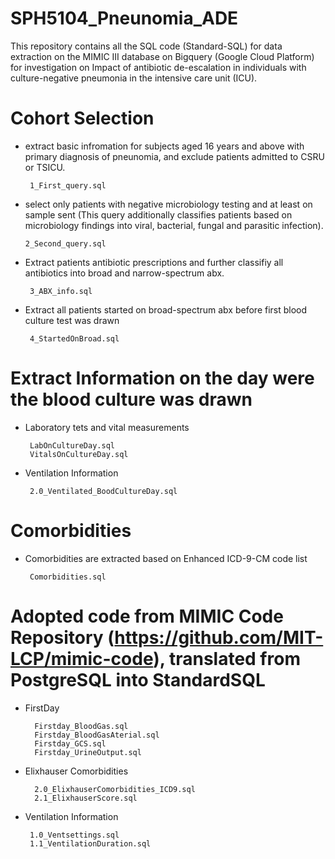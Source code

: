 # SPH5104_Pneunomia_ADE
This repository contains all the SQL code (Standard-SQL) for data extraction on the MIMIC III database on Bigquery (Google Cloud Platform) for investigation on Impact of antibiotic de-escalation in individuals with culture-negative pneumonia in the intensive care unit (ICU). 

# Cohort Selection
* extract basic infromation for subjects aged 16 years and above with primary diagnosis of pneunomia, and exclude patients admitted to CSRU or TSICU.

       1_First_query.sql

* select only patients with negative microbiology testing and at least on sample sent (This query additionally classifies patients based on microbiology findings into viral, bacterial, fungal and parasitic infection).

      2_Second_query.sql
 
* Extract patients antibiotic prescriptions and further classifiy all antibiotics into broad and narrow-spectrum abx.
       
       3_ABX_info.sql
       
* Extract all patients started on broad-spectrum abx before first blood culture test was drawn

       4_StartedOnBroad.sql


# Extract Information on the day were the blood culture was drawn 

* Laboratory tets and vital measurements

       LabOnCultureDay.sql
       VitalsOnCultureDay.sql

* Ventilation Information
       
       2.0_Ventilated_BoodCultureDay.sql

# Comorbidities 
* Comorbidities are extracted based on Enhanced ICD-9-CM code list 
       
       Comorbidities.sql

# Adopted code from MIMIC Code Repository (https://github.com/MIT-LCP/mimic-code), translated from PostgreSQL into StandardSQL 
* FirstDay 

        Firstday_BloodGas.sql 
        Firstday_BloodGasAterial.sql
        Firstday_GCS.sql
        Firstday_UrineOutput.sql
        
* Elixhauser Comorbidities

        2.0_ElixhauserComorbidities_ICD9.sql
        2.1_ElixhauserScore.sql
        
* Ventilation Information 

       1.0_Ventsettings.sql
       1.1_VentilationDuration.sql
        

